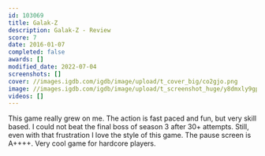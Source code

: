 ```yaml
---
id: 103069
title: Galak-Z
description: Galak-Z - Review
score: 7
date: 2016-01-07
completed: false
awards: []
modified_date: 2022-07-04
screenshots: []
cover: //images.igdb.com/igdb/image/upload/t_cover_big/co2gjo.png
image: //images.igdb.com/igdb/image/upload/t_screenshot_huge/y8dmxly9gpknc5hnxqg1.jpg
videos: []
---
```

This game really grew on me. The action is fast paced and fun, but very skill based. I could not beat the final boss of season 3 after 30+ attempts. Still, even with that frustration I love the style of this game. The pause screen is A++++. Very cool game for hardcore players.